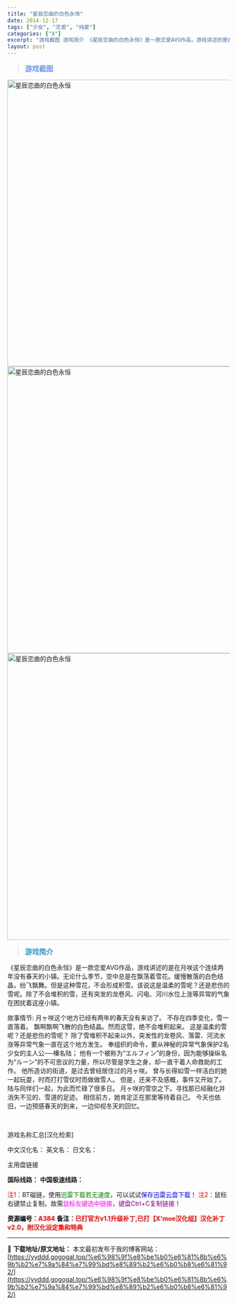 ```yaml
---
title: "星辰恋曲的白色永恒"
date: 2014-12-17
tags: ["少女", "恋爱", "纯爱"]
categories: ["X"]
excerpt: "游戏截图 游戏简介 《星辰恋曲的白色永恒》是一款恋爱AVG作品，游戏讲述的是在月咲这个连续两年没有春天的小镇。无论什么季节，空中总是在飘荡着雪花。缓慢散落的白色结晶，纷飞飘舞。但是这种雪花，不会形成积雪。该说这是温柔的雪呢？还是悲伤的雪呢。除了不会堆积的雪，还有突发的龙卷风、闪电、河川水位上涨等异常&hellip;"
layout: post
---
```


<div>
<blockquote><b><span style="font-size: 12pt; color: #6699ff;">游戏截图</span></b></blockquote>
<div><img title="点击放大" src="https://yyddd.gogogal.top/wp-content/uploads/2025/04/20250430_681200d06e7b6.webp" alt="星辰恋曲的白色永恒" width="650" /></div>
<div><img title="点击放大" src="https://yyddd.gogogal.top/wp-content/uploads/2025/04/20250430_681200d1e4103.webp" alt="星辰恋曲的白色永恒" width="650" /></div>
<div><img title="点击放大" src="https://yyddd.gogogal.top/wp-content/uploads/2025/04/20250430_681200d495953.webp" alt="星辰恋曲的白色永恒" width="650" /></div>
<blockquote><b><span style="font-size: 12pt; color: #3399cc;">游戏简介</span></b></blockquote>
<div>

《星辰恋曲的白色永恒》是一款恋爱AVG作品，游戏讲述的是在月咲这个连续两年没有春天的小镇。无论什么季节，空中总是在飘荡着雪花。缓慢散落的白色结晶，纷飞飘舞。但是这种雪花，不会形成积雪。该说这是温柔的雪呢？还是悲伤的雪呢。除了不会堆积的雪，还有突发的龙卷风、闪电、河川水位上涨等异常的气象在困扰着这座小镇。

故事情节:
月ヶ咲这个地方已经有两年的春天没有来访了。
不存在四季变化，雪一直落着。
飘啊飘啊飞散的白色结晶。然而这雪，绝不会堆积起来。
这是温柔的雪呢？还是悲伤的雪呢？
除了雪堆积不起来以外，突发性的龙卷风、落雷、河流水涨等异常气象一直在这个地方发生。
奉组织的命令，要从神秘的异常气象保护2名少女的主人公──榛名陆；
他有一个被称为“エルフィン”的身份，因为能够操纵名为“ルーン”的不可思议的力量，所以尽管是学生之身，却一直干着人命救助的工作。
他所造访的街道，是过去曾经居住过的月ヶ咲。
曾与长得如雪一样洁白的她一起玩耍，时而打打雪仗时而做做雪人。
但是，还来不及感概，事件又开始了。
陆与同伴们一起，为此而忙碌了很多日。
月ヶ咲的雪空之下。寻找那已经融化并消失不见的、雪道的足迹。
相信前方，她肯定正在那里等待着自己。
今天也依旧，一边预感春天的到来，一边仰视冬天的回忆。

</div>
&nbsp;

游戏名称汇总[汉化检索]

中文汉化名：
英文名：
日文名：

</div>
<div class="panel panel-primary">
<div class="panel-heading">主用盘链接</div>
<div class="panel-body">

<b>国际线路：</b>
<b>中国极速线路：</b>


<span style="color: #ff0000;">注1：</span>BT磁链，使用<span style="color: #008000;">迅雷下载若无速度</span>，可以试试<span style="color: #0000ff;">保存迅雷云盘下载！</span>
<span style="color: #ff0000;">注2：</span>鼠标右键禁止复制，故需<span style="color: #ff00ff;">鼠标左键选中链接</span>，<span style="color: #800080;">键盘Ctrl+C复制链接！</span>

</div>
<div class="panel-footer"><span style="color: #ff0000;"><b><span style="color: #000000;">资源编号</span>：A384</b></span>
<span style="color: #ff0000;"><b><span style="color: #000000;">备注</span>：已打官方v1.1升级补丁,已打【X'moe汉化组】汉化补丁v2.0，附汉化设定集和特典</b></span></div>
</div>

---
📖 **下载地址/原文地址：** 本文最初发布于我的博客网站：[https://yyddd.gogogal.top/%e6%98%9f%e8%be%b0%e6%81%8b%e6%9b%b2%e7%9a%84%e7%99%bd%e8%89%b2%e6%b0%b8%e6%81%92/](https://yyddd.gogogal.top/%e6%98%9f%e8%be%b0%e6%81%8b%e6%9b%b2%e7%9a%84%e7%99%bd%e8%89%b2%e6%b0%b8%e6%81%92/)
